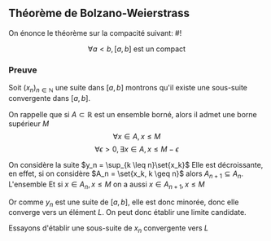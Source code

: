 ## Théorème de Bolzano-Weierstrass
On énonce le théorème sur la compacité suivant: #!

$$\forall a < b, [a,b] \text{ est un compact}$$

### Preuve
Soit $(x_n)_{n \in \mathbb N}$ une suite dans $[a,b]$ montrons qu'il existe une sous-suite convergente dans $[a,b]$.

On rappelle que si $A \subset \mathbb R$ est un ensemble borné, alors il admet une borne supérieur $M$
$$\forall x \in A, x \leq M$$
$$\forall \epsilon > 0, \exists x  \in A, x \leq M-\epsilon$$

On considère la suite $y_n = \sup_{k \leq n}\set{x_k}$
Elle est décroissante, en effet, si on considère $A_n = \set{x_k, k \geq n}$ alors $A_{n+1} \subseteq A_n$. L'ensemble Et si $x \in A_n, x \leq M$ on a aussi $x \in A_{n+1}, x \leq M$

Or comme $y_n$ est une suite de $[a,b]$, elle est donc minorée, donc elle converge vers un élément $L$. On peut donc établir une limite candidate.

Essayons d'établir une sous-suite de $x_n$ convergente vers $L$